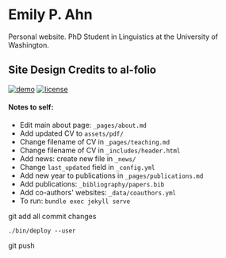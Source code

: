 # Emily P. Ahn

Personal website. PhD Student in Linguistics at the University of Washington.

## Site Design Credits to al-folio

[![demo](https://img.shields.io/badge/theme-demo-brightgreen.svg)](https://alshedivat.github.io/al-folio/)
[![license](https://img.shields.io/github/license/mashape/apistatus.svg?maxAge=2592000)](https://github.com/alshedivat/al-folio/blob/master/LICENSE)

#### Notes to self:

* Edit main about page: `_pages/about.md`
* Add updated CV to `assets/pdf/`
* Change filename of CV in `_pages/teaching.md`
* Change filename of CV in `_includes/header.html`
* Add news: create new file in `_news/`
* Change `last_updated` field in `_config.yml`
* Add new year to publications in `_pages/publications.md`
* Add publications: `_bibliography/papers.bib`
* Add co-authors' websites: `_data/coauthors.yml`
* To run:
`bundle exec jekyll serve`

git add all
commit changes

`./bin/deploy --user`

git push